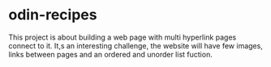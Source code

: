 # odin-recipes

This project is about building a web page with multi hyperlink pages connect to it.
It,s an interesting challenge, the website will have few images, links between pages
and an ordered and unorder list fuction. 